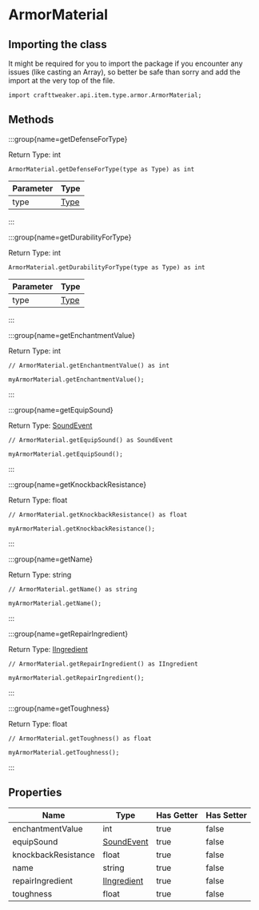 # ArmorMaterial

## Importing the class

It might be required for you to import the package if you encounter any issues (like casting an Array), so better be safe than sorry and add the import at the very top of the file.
```zenscript
import crafttweaker.api.item.type.armor.ArmorMaterial;
```


## Methods

:::group{name=getDefenseForType}

Return Type: int

```zenscript
ArmorMaterial.getDefenseForType(type as Type) as int
```

| Parameter |                        Type                        |
|-----------|----------------------------------------------------|
| type      | [Type](/vanilla/api/item/type/armor/ArmorItemType) |


:::

:::group{name=getDurabilityForType}

Return Type: int

```zenscript
ArmorMaterial.getDurabilityForType(type as Type) as int
```

| Parameter |                        Type                        |
|-----------|----------------------------------------------------|
| type      | [Type](/vanilla/api/item/type/armor/ArmorItemType) |


:::

:::group{name=getEnchantmentValue}

Return Type: int

```zenscript
// ArmorMaterial.getEnchantmentValue() as int

myArmorMaterial.getEnchantmentValue();
```

:::

:::group{name=getEquipSound}

Return Type: [SoundEvent](/vanilla/api/sound/SoundEvent)

```zenscript
// ArmorMaterial.getEquipSound() as SoundEvent

myArmorMaterial.getEquipSound();
```

:::

:::group{name=getKnockbackResistance}

Return Type: float

```zenscript
// ArmorMaterial.getKnockbackResistance() as float

myArmorMaterial.getKnockbackResistance();
```

:::

:::group{name=getName}

Return Type: string

```zenscript
// ArmorMaterial.getName() as string

myArmorMaterial.getName();
```

:::

:::group{name=getRepairIngredient}

Return Type: [IIngredient](/vanilla/api/ingredient/IIngredient)

```zenscript
// ArmorMaterial.getRepairIngredient() as IIngredient

myArmorMaterial.getRepairIngredient();
```

:::

:::group{name=getToughness}

Return Type: float

```zenscript
// ArmorMaterial.getToughness() as float

myArmorMaterial.getToughness();
```

:::


## Properties

|        Name         |                        Type                        | Has Getter | Has Setter |
|---------------------|----------------------------------------------------|------------|------------|
| enchantmentValue    | int                                                | true       | false      |
| equipSound          | [SoundEvent](/vanilla/api/sound/SoundEvent)        | true       | false      |
| knockbackResistance | float                                              | true       | false      |
| name                | string                                             | true       | false      |
| repairIngredient    | [IIngredient](/vanilla/api/ingredient/IIngredient) | true       | false      |
| toughness           | float                                              | true       | false      |

